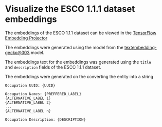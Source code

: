 # Visualize the ESCO 1.1.1 dataset embeddings

The embeddings of the ESCO 1.1.1 dataset can be viewed in the [TensorFlow Embedding Projector](
https://projector.tensorflow.org/?config=https://raw.githubusercontent.com/tabiya-tech/visualize-esco/main/config.json)

The embeddings were generated using the  model from the [textembedding-gecko@003](https://cloud.google.com/vertex-ai/generative-ai/docs/model-reference/text-embeddings) model.

The embeddings text for the embeddings was generated using the  `title` and `description` fields of the ESCO 1.1.1 dataset.

The embeddings were generated on the converting the entity into a string 

```
Occupation UUID: {UUID}

Occupation Names: {PREFFERED_LABEL}
{ALTERNATIVE_LABEL 1}
{ALTERNATIVE_LABEL 2}
...
{ALTERNATIVE_LABEL n}

Occupation Description: {DESCRIPTION}
```
